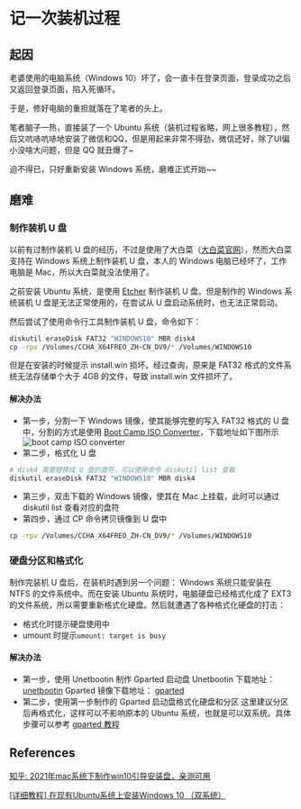 # 记一次装机过程

## 起因
老婆使用的电脑系统（Windows 10）坏了，会一直卡在登录页面，登录成功之后又返回登录页面，陷入死循环。

于是，修好电脑的重担就落在了笔者的头上。

笔者脑子一热，直接装了一个 Ubuntu 系统（装机过程省略，网上很多教程），然后又吭哧吭哧地安装了微信和QQ，但是用起来非常不得劲，微信还好，除了UI偏小没啥大问题，但是 QQ 就丑爆了~

迫不得已，只好重新安装 Windows 系统，磨难正式开始~~

## 磨难
### 制作装机 U 盘
以前有过制作装机 U 盘的经历，不过是使用了大白菜（[大白菜官网](https://www.dabaicai.com/)），然而大白菜支持在 Windows 系统上制作装机 U 盘，本人的 Windows 电脑已经坏了，工作电脑是 Mac，所以大白菜就没法使用了。

之前安装 Ubuntu 系统，是使用 [Etcher](https://www.balena.io/etcher/) 制作装机 U 盘。但是制作的 Windows 系统装机 U 盘是无法正常使用的，在尝试从 U 盘启动系统时，也无法正常启动。

然后尝试了使用命令行工具制作装机 U 盘，命令如下：
```bash
diskutil eraseDisk FAT32 "WINDOWS10" MBR disk4
cp -rpv /Volumes/CCHA_X64FREO_ZH-CN_DV9/* /Volumes/WINDOWS10
```
但是在安装的时候提示 install.win 损坏。经过查询，原来是 FAT32 格式的文件系统无法存储单个大于 4GB 的文件，导致 install.win 文件损坏了。

#### 解决办法
* 第一步，分割一下 Windows 镜像，使其能够完整的写入 FAT32 格式的 U 盘中，分割的方式是使用 [Boot Camp ISO Converter](https://twocanoes.com/using-larger-windows-10-isos-with-boot-camp-assistant/)，下载地址如下图所示
![boot camp ISO converter](/fufeng/images/1d8bd35634d742c2ae211d508da82f13.png)
* 第二步，格式化 U 盘
```bash
# disk4 需要替换成 U 盘的盘符，可以使用命令 diskutil list 查看
diskutil eraseDisk FAT32 "WINDOWS10" MBR disk4
```
* 第三步，双击下载的 Windows 镜像，使其在 Mac 上挂载，此时可以通过 diskutil list 查看对应的盘符
* 第四步，通过 CP 命令拷贝镜像到 U 盘中
```bash
cp -rpv /Volumes/CCHA_X64FREO_ZH-CN_DV9/* /Volumes/WINDOWS10
```
### 硬盘分区和格式化
制作完装机 U 盘后，在装机时遇到另一个问题： Windows 系统只能安装在 NTFS 的文件系统中。而在安装 Ubuntu 系统时，电脑硬盘已经格式化成了 EXT3 的文件系统，所以需要重新格式化硬盘。然后就遭遇了各种格式化硬盘的打击：
* 格式化时提示硬盘使用中
* umount 时提示`umount: target is busy`
#### 解决办法
* 第一步，使用 Unetbootin 制作 Gparted 启动盘
Unetbootin 下载地址： [unetbootin](https://unetbootin.github.io/)
Gparted 镜像下载地址： [gparted](https://gparted.org/download.php)
* 第二步，使用第一步制作的 Gparted 启动盘格式化硬盘和分区
这里建议分区后再格式化，这样可以不影响原本的 Ubuntu 系统，也就是可以双系统。具体步骤可以参考 [gparted 教程](https://gparted.org/display-doc.php?name=moving-space-between-partitions)

## References
 [知乎: 2021年mac系统下制作win10引导安装盘，亲测可用](https://zhuanlan.zhihu.com/p/273305963)

 [[详细教程] 在现有Ubuntu系统上安装Windows 10 （双系统）](https://dalewushuang.blog.csdn.net/article/details/90475070)

